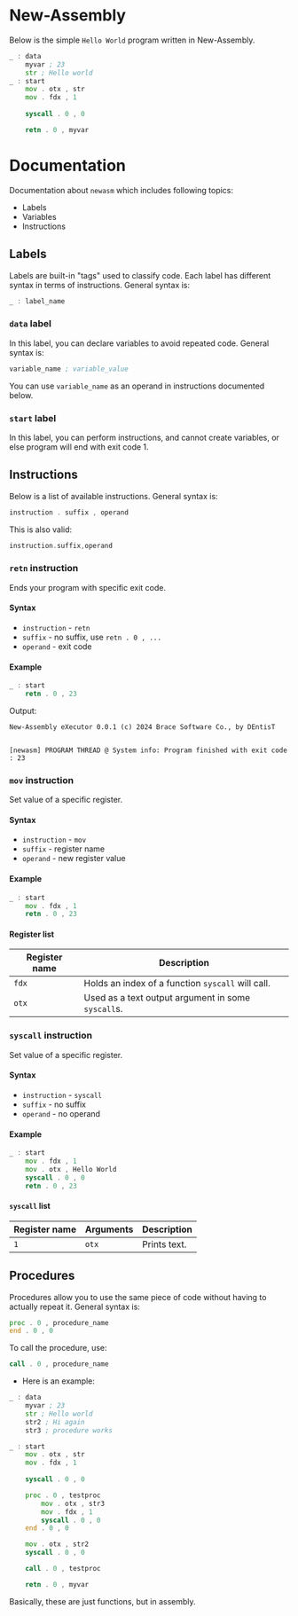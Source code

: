 # New-Assembly
Below is the simple `Hello World` program written in New-Assembly.

```asm
_ : data
    myvar ; 23
    str ; Hello world
_ : start
    mov . otx , str
    mov . fdx , 1
    
    syscall . 0 , 0

    retn . 0 , myvar
```

# Documentation
Documentation about `newasm` which includes following topics:
- Labels
- Variables
- Instructions

## Labels
Labels are built-in "tags" used to classify code. Each label has different syntax in terms of instructions. General syntax is:

```asm
_ : label_name
```

### `data` label
In this label, you can declare variables to avoid repeated code. General syntax is:

```asm
variable_name ; variable_value
```

You can use `variable_name` as an operand in instructions documented below.

### `start` label
In this label, you can perform instructions, and cannot create variables, or else program will end with exit code 1.

## Instructions
Below is a list of available instructions. General syntax is:

```asm
instruction . suffix , operand
```

This is also valid:

```asm
instruction.suffix,operand
```

### `retn` instruction
Ends your program with specific exit code.

#### Syntax
- `instruction` - `retn`
- `suffix` - no suffix, use `retn . 0 , ...`
- `operand` - exit code

#### Example

```asm
_ : start
    retn . 0 , 23
```

Output:

```
New-Assembly eXecutor 0.0.1 (c) 2024 Brace Software Co., by DEntisT


[newasm] PROGRAM THREAD @ System info: Program finished with exit code : 23
```

### `mov` instruction
Set value of a specific register.

#### Syntax
- `instruction` - `mov`
- `suffix` - register name
- `operand` - new register value

#### Example

```asm
_ : start
    mov . fdx , 1
    retn . 0 , 23
```

#### Register list
| Register name    | Description |
| -------- | ------- |
| `fdx`  | Holds an index of a function `syscall` will call.    |
| `otx` | Used as a text output argument in some `syscall`s.     |

### `syscall` instruction
Set value of a specific register.

#### Syntax
- `instruction` - `syscall`
- `suffix` - no suffix
- `operand` - no operand

#### Example

```asm
_ : start
    mov . fdx , 1
    mov . otx , Hello World
    syscall . 0 , 0
    retn . 0 , 23
```

#### `syscall` list
| Register name    | Arguments | Description |
| ---------------- | --------- | ----------- |
| `1` | `otx` | Prints text. |

## Procedures
Procedures allow you to use the same piece of code without having to actually repeat it. General syntax is:

```asm
proc . 0 , procedure_name
end . 0 , 0
```

To call the procedure, use:

```asm
call . 0 , procedure_name
```

- Here is an example:

```asm
_ : data
    myvar ; 23
    str ; Hello world
    str2 ; Hi again
    str3 ; procedure works

_ : start
    mov . otx , str
    mov . fdx , 1
    
    syscall . 0 , 0

    proc . 0 , testproc
        mov . otx , str3
        mov . fdx , 1
        syscall . 0 , 0
    end . 0 , 0

    mov . otx , str2
    syscall . 0 , 0

    call . 0 , testproc

    retn . 0 , myvar
```

Basically, these are just functions, but in assembly.